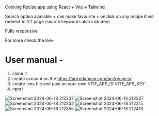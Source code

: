 Cooking Recipe app using React + Vite + Tailwind.

Search option available + can make favourite + onclick on any recipe it will redirect to YT page (search keywords also included)

Fully responsive

For more check the like- 

# User manual - 
1. clone it
2. create account on the https://api.edamam.com/api/recipes/ 
3. create .env file and past on your own VITE_APP_ID  VITE_APP_KEY
4. npm i 

![Screenshot 2024-06-18 212237](https://github.com/SANKARAMDAS/recipe-app/assets/31897843/699482e7-97e5-4841-9a81-09affcd182b9)
![Screenshot 2024-06-18 212307](https://github.com/SANKARAMDAS/recipe-app/assets/31897843/b6e3ee9c-b75b-48dd-83ce-3813ec17fda2)
![Screenshot 2024-06-18 212252](https://github.com/SANKARAMDAS/recipe-app/assets/31897843/8b68e37f-60c8-4323-adf2-49d6df4e0f12)
![Screenshot 2024-06-18 212315](https://github.com/SANKARAMDAS/recipe-app/assets/31897843/5b6c6098-44c2-44f9-b01c-b373aa16e538)
![Screenshot 2024-06-18 212355](https://github.com/SANKARAMDAS/recipe-app/assets/31897843/a3ef1193-de0c-4649-9779-1194a89f33f2)
![Screenshot 2024-06-18 212416](https://github.com/SANKARAMDAS/recipe-app/assets/31897843/d155d744-9e40-49f7-a89f-de2e6e91dae8)
